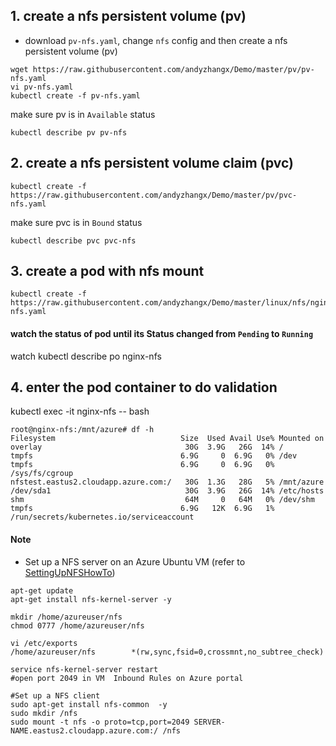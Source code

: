 ## 1. create a nfs persistent volume (pv)
 - download `pv-nfs.yaml`, change `nfs` config and then create a nfs persistent volume (pv)
```
wget https://raw.githubusercontent.com/andyzhangx/Demo/master/pv/pv-nfs.yaml
vi pv-nfs.yaml
kubectl create -f pv-nfs.yaml
```

make sure pv is in `Available` status
```
kubectl describe pv pv-nfs
```

## 2. create a nfs persistent volume claim (pvc)
```
kubectl create -f https://raw.githubusercontent.com/andyzhangx/Demo/master/pv/pvc-nfs.yaml
```

make sure pvc is in `Bound` status
```
kubectl describe pvc pvc-nfs
```

## 3. create a pod with nfs mount
```
kubectl create -f https://raw.githubusercontent.com/andyzhangx/Demo/master/linux/nfs/nginx-nfs.yaml
```

#### watch the status of pod until its Status changed from `Pending` to `Running`
watch kubectl describe po nginx-nfs

## 4. enter the pod container to do validation
kubectl exec -it nginx-nfs -- bash

```
root@nginx-nfs:/mnt/azure# df -h
Filesystem                            Size  Used Avail Use% Mounted on
overlay                                30G  3.9G   26G  14% /
tmpfs                                 6.9G     0  6.9G   0% /dev
tmpfs                                 6.9G     0  6.9G   0% /sys/fs/cgroup
nfstest.eastus2.cloudapp.azure.com:/   30G  1.3G   28G   5% /mnt/azure
/dev/sda1                              30G  3.9G   26G  14% /etc/hosts
shm                                    64M     0   64M   0% /dev/shm
tmpfs                                 6.9G   12K  6.9G   1% /run/secrets/kubernetes.io/serviceaccount
```

#### Note
 - Set up a NFS server on an Azure Ubuntu VM (refer to [SettingUpNFSHowTo](https://help.ubuntu.com/community/SettingUpNFSHowTo))
```
apt-get update
apt-get install nfs-kernel-server -y

mkdir /home/azureuser/nfs
chmod 0777 /home/azureuser/nfs

vi /etc/exports
/home/azureuser/nfs        *(rw,sync,fsid=0,crossmnt,no_subtree_check)

service nfs-kernel-server restart
#open port 2049 in VM  Inbound Rules on Azure portal

#Set up a NFS client
sudo apt-get install nfs-common  -y
sudo mkdir /nfs
sudo mount -t nfs -o proto=tcp,port=2049 SERVER-NAME.eastus2.cloudapp.azure.com:/ /nfs

```
